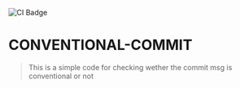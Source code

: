 ![CI Badge](https://github.com/alestor123/CONVENTIONAL-COMMIT/actions/workflows/main.yml/badge.svg?branch=master)
# CONVENTIONAL-COMMIT
> This is a simple code for checking wether the commit msg is conventional or not

